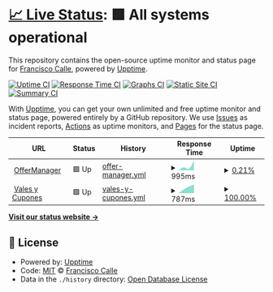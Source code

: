 # [📈 Live Status](https://valassis-fcalle.github.io/savi-uptime): <!--live status--> **🟩 All systems operational**

This repository contains the open-source uptime monitor and status page for [Francisco Calle](https://valassis-fcalle.github.io/savi-uptime), powered by [Upptime](https://github.com/upptime/upptime).

[![Uptime CI](https://github.com/valassis-fcalle/savi-uptime/workflows/Uptime%20CI/badge.svg)](https://github.com/valassis-fcalle/savi-uptime/actions?query=workflow%3A%22Uptime+CI%22)
[![Response Time CI](https://github.com/valassis-fcalle/savi-uptime/workflows/Response%20Time%20CI/badge.svg)](https://github.com/valassis-fcalle/savi-uptime/actions?query=workflow%3A%22Response+Time+CI%22)
[![Graphs CI](https://github.com/valassis-fcalle/savi-uptime/workflows/Graphs%20CI/badge.svg)](https://github.com/valassis-fcalle/savi-uptime/actions?query=workflow%3A%22Graphs+CI%22)
[![Static Site CI](https://github.com/valassis-fcalle/savi-uptime/workflows/Static%20Site%20CI/badge.svg)](https://github.com/valassis-fcalle/savi-uptime/actions?query=workflow%3A%22Static+Site+CI%22)
[![Summary CI](https://github.com/valassis-fcalle/savi-uptime/workflows/Summary%20CI/badge.svg)](https://github.com/valassis-fcalle/savi-uptime/actions?query=workflow%3A%22Summary+CI%22)

With [Upptime](https://upptime.js.org), you can get your own unlimited and free uptime monitor and status page, powered entirely by a GitHub repository. We use [Issues](https://github.com/valassis-fcalle/savi-uptime/issues) as incident reports, [Actions](https://github.com/valassis-fcalle/savi-uptime/actions) as uptime monitors, and [Pages](https://valassis-fcalle.github.io/savi-uptime) for the status page.

<!--start: status pages-->
<!-- This summary is generated by Upptime (https://github.com/upptime/upptime) -->
<!-- Do not edit this manually, your changes will be overwritten -->
<!-- prettier-ignore -->
| URL | Status | History | Response Time | Uptime |
| --- | ------ | ------- | ------------- | ------ |
| <img alt="" src="https://favicons.githubusercontent.com/coupons.valassis.eu" height="13"> [OfferManager](https://coupons.valassis.eu/lib/offermanager/latest/init.html?mapped=/capi/) | 🟩 Up | [offer-manager.yml](https://github.com/valassis-fcalle/savi-uptime/commits/HEAD/history/offer-manager.yml) | <details><summary><img alt="Response time graph" src="./graphs/offer-manager/response-time-week.png" height="20"> 995ms</summary><br><a href="https://valassis-fcalle.github.io/savi-uptime/history/offer-manager"><img alt="Response time 995" src="https://img.shields.io/endpoint?url=https%3A%2F%2Fraw.githubusercontent.com%2Fvalassis-fcalle%2Fsavi-uptime%2FHEAD%2Fapi%2Foffer-manager%2Fresponse-time.json"></a><br><a href="https://valassis-fcalle.github.io/savi-uptime/history/offer-manager"><img alt="24-hour response time 995" src="https://img.shields.io/endpoint?url=https%3A%2F%2Fraw.githubusercontent.com%2Fvalassis-fcalle%2Fsavi-uptime%2FHEAD%2Fapi%2Foffer-manager%2Fresponse-time-day.json"></a><br><a href="https://valassis-fcalle.github.io/savi-uptime/history/offer-manager"><img alt="7-day response time 995" src="https://img.shields.io/endpoint?url=https%3A%2F%2Fraw.githubusercontent.com%2Fvalassis-fcalle%2Fsavi-uptime%2FHEAD%2Fapi%2Foffer-manager%2Fresponse-time-week.json"></a><br><a href="https://valassis-fcalle.github.io/savi-uptime/history/offer-manager"><img alt="30-day response time 995" src="https://img.shields.io/endpoint?url=https%3A%2F%2Fraw.githubusercontent.com%2Fvalassis-fcalle%2Fsavi-uptime%2FHEAD%2Fapi%2Foffer-manager%2Fresponse-time-month.json"></a><br><a href="https://valassis-fcalle.github.io/savi-uptime/history/offer-manager"><img alt="1-year response time 995" src="https://img.shields.io/endpoint?url=https%3A%2F%2Fraw.githubusercontent.com%2Fvalassis-fcalle%2Fsavi-uptime%2FHEAD%2Fapi%2Foffer-manager%2Fresponse-time-year.json"></a></details> | <details><summary><a href="https://valassis-fcalle.github.io/savi-uptime/history/offer-manager">0.21%</a></summary><a href="https://valassis-fcalle.github.io/savi-uptime/history/offer-manager"><img alt="All-time uptime 0.21%" src="https://img.shields.io/endpoint?url=https%3A%2F%2Fraw.githubusercontent.com%2Fvalassis-fcalle%2Fsavi-uptime%2FHEAD%2Fapi%2Foffer-manager%2Fuptime.json"></a><br><a href="https://valassis-fcalle.github.io/savi-uptime/history/offer-manager"><img alt="24-hour uptime 0.21%" src="https://img.shields.io/endpoint?url=https%3A%2F%2Fraw.githubusercontent.com%2Fvalassis-fcalle%2Fsavi-uptime%2FHEAD%2Fapi%2Foffer-manager%2Fuptime-day.json"></a><br><a href="https://valassis-fcalle.github.io/savi-uptime/history/offer-manager"><img alt="7-day uptime 0.21%" src="https://img.shields.io/endpoint?url=https%3A%2F%2Fraw.githubusercontent.com%2Fvalassis-fcalle%2Fsavi-uptime%2FHEAD%2Fapi%2Foffer-manager%2Fuptime-week.json"></a><br><a href="https://valassis-fcalle.github.io/savi-uptime/history/offer-manager"><img alt="30-day uptime 0.21%" src="https://img.shields.io/endpoint?url=https%3A%2F%2Fraw.githubusercontent.com%2Fvalassis-fcalle%2Fsavi-uptime%2FHEAD%2Fapi%2Foffer-manager%2Fuptime-month.json"></a><br><a href="https://valassis-fcalle.github.io/savi-uptime/history/offer-manager"><img alt="1-year uptime 0.21%" src="https://img.shields.io/endpoint?url=https%3A%2F%2Fraw.githubusercontent.com%2Fvalassis-fcalle%2Fsavi-uptime%2FHEAD%2Fapi%2Foffer-manager%2Fuptime-year.json"></a></details>
| <img alt="" src="https://favicons.githubusercontent.com/www.valesycupones.es" height="13"> [Vales y Cupones](https://www.valesycupones.es/) | 🟩 Up | [vales-y-cupones.yml](https://github.com/valassis-fcalle/savi-uptime/commits/HEAD/history/vales-y-cupones.yml) | <details><summary><img alt="Response time graph" src="./graphs/vales-y-cupones/response-time-week.png" height="20"> 787ms</summary><br><a href="https://valassis-fcalle.github.io/savi-uptime/history/vales-y-cupones"><img alt="Response time 787" src="https://img.shields.io/endpoint?url=https%3A%2F%2Fraw.githubusercontent.com%2Fvalassis-fcalle%2Fsavi-uptime%2FHEAD%2Fapi%2Fvales-y-cupones%2Fresponse-time.json"></a><br><a href="https://valassis-fcalle.github.io/savi-uptime/history/vales-y-cupones"><img alt="24-hour response time 787" src="https://img.shields.io/endpoint?url=https%3A%2F%2Fraw.githubusercontent.com%2Fvalassis-fcalle%2Fsavi-uptime%2FHEAD%2Fapi%2Fvales-y-cupones%2Fresponse-time-day.json"></a><br><a href="https://valassis-fcalle.github.io/savi-uptime/history/vales-y-cupones"><img alt="7-day response time 787" src="https://img.shields.io/endpoint?url=https%3A%2F%2Fraw.githubusercontent.com%2Fvalassis-fcalle%2Fsavi-uptime%2FHEAD%2Fapi%2Fvales-y-cupones%2Fresponse-time-week.json"></a><br><a href="https://valassis-fcalle.github.io/savi-uptime/history/vales-y-cupones"><img alt="30-day response time 787" src="https://img.shields.io/endpoint?url=https%3A%2F%2Fraw.githubusercontent.com%2Fvalassis-fcalle%2Fsavi-uptime%2FHEAD%2Fapi%2Fvales-y-cupones%2Fresponse-time-month.json"></a><br><a href="https://valassis-fcalle.github.io/savi-uptime/history/vales-y-cupones"><img alt="1-year response time 787" src="https://img.shields.io/endpoint?url=https%3A%2F%2Fraw.githubusercontent.com%2Fvalassis-fcalle%2Fsavi-uptime%2FHEAD%2Fapi%2Fvales-y-cupones%2Fresponse-time-year.json"></a></details> | <details><summary><a href="https://valassis-fcalle.github.io/savi-uptime/history/vales-y-cupones">100.00%</a></summary><a href="https://valassis-fcalle.github.io/savi-uptime/history/vales-y-cupones"><img alt="All-time uptime 100.00%" src="https://img.shields.io/endpoint?url=https%3A%2F%2Fraw.githubusercontent.com%2Fvalassis-fcalle%2Fsavi-uptime%2FHEAD%2Fapi%2Fvales-y-cupones%2Fuptime.json"></a><br><a href="https://valassis-fcalle.github.io/savi-uptime/history/vales-y-cupones"><img alt="24-hour uptime 100.00%" src="https://img.shields.io/endpoint?url=https%3A%2F%2Fraw.githubusercontent.com%2Fvalassis-fcalle%2Fsavi-uptime%2FHEAD%2Fapi%2Fvales-y-cupones%2Fuptime-day.json"></a><br><a href="https://valassis-fcalle.github.io/savi-uptime/history/vales-y-cupones"><img alt="7-day uptime 100.00%" src="https://img.shields.io/endpoint?url=https%3A%2F%2Fraw.githubusercontent.com%2Fvalassis-fcalle%2Fsavi-uptime%2FHEAD%2Fapi%2Fvales-y-cupones%2Fuptime-week.json"></a><br><a href="https://valassis-fcalle.github.io/savi-uptime/history/vales-y-cupones"><img alt="30-day uptime 100.00%" src="https://img.shields.io/endpoint?url=https%3A%2F%2Fraw.githubusercontent.com%2Fvalassis-fcalle%2Fsavi-uptime%2FHEAD%2Fapi%2Fvales-y-cupones%2Fuptime-month.json"></a><br><a href="https://valassis-fcalle.github.io/savi-uptime/history/vales-y-cupones"><img alt="1-year uptime 100.00%" src="https://img.shields.io/endpoint?url=https%3A%2F%2Fraw.githubusercontent.com%2Fvalassis-fcalle%2Fsavi-uptime%2FHEAD%2Fapi%2Fvales-y-cupones%2Fuptime-year.json"></a></details>

<!--end: status pages-->

[**Visit our status website →**](https://valassis-fcalle.github.io/savi-uptime)

## 📄 License

- Powered by: [Upptime](https://github.com/upptime/upptime)
- Code: [MIT](./LICENSE) © [Francisco Calle](https://valassis-fcalle.github.io/savi-uptime)
- Data in the `./history` directory: [Open Database License](https://opendatacommons.org/licenses/odbl/1-0/)
